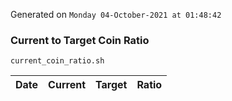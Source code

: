 Generated on `Monday 04-October-2021 at 01:48:42`

### Current to Target Coin Ratio
`current_coin_ratio.sh`

Date|Current|Target|Ratio
---|---|---|---
